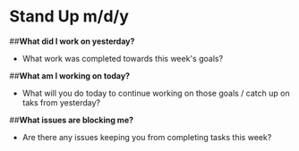 # Stand Up m/d/y

##**What did I work on yesterday?**

- What work was completed towards this week's goals?

##**What am I working on today?**

- What will you do today to continue working on those goals / catch up on taks from yesterday?

##**What issues are blocking me?**

- Are there any issues keeping you from completing tasks this week?

